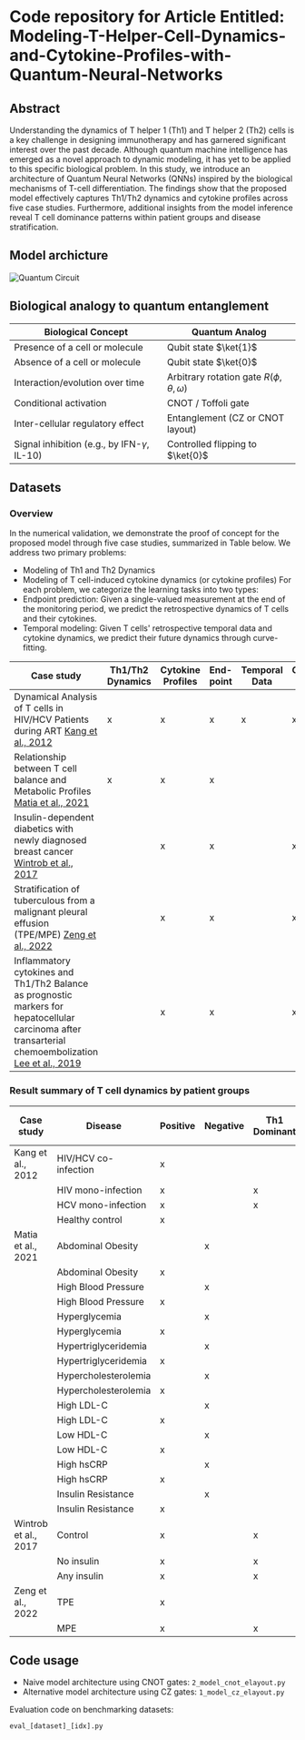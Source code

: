 # Code repository for Article Entitled: Modeling-T-Helper-Cell-Dynamics-and-Cytokine-Profiles-with-Quantum-Neural-Networks
## Abstract
Understanding the dynamics of T helper 1 (Th1) and T helper 2 (Th2) cells is a key challenge in designing immunotherapy and has garnered significant interest over the past decade. Although quantum machine intelligence has emerged as a novel approach to dynamic modeling, it has yet to be applied to this specific biological problem. In this study, we introduce an architecture of Quantum Neural Networks (QNNs) inspired by the biological mechanisms of T-cell differentiation. The findings show that the proposed model effectively captures Th1/Th2 dynamics and cytokine profiles across five case studies. Furthermore, additional insights from the model inference reveal T cell dominance patterns within patient groups and disease stratification.

## Model archicture

![Quantum Circuit](quantumCircuit.jpg)

## Biological analogy to quantum entanglement

| **Biological Concept**                                       | **Quantum Analog**                         |
|--------------------------------------------------------------|---------------------------------------------|
| Presence of a cell or molecule                               | Qubit state $\ket{1}$                       |
| Absence of a cell or molecule                                | Qubit state $\ket{0}$                       |
| Interaction/evolution over time                              | Arbitrary rotation gate $R(\phi,\theta,\omega)$ |
| Conditional activation                                       | CNOT / Toffoli gate                         |
| Inter-cellular regulatory effect                             | Entanglement (CZ or CNOT layout)           |
| Signal inhibition (e.g., by IFN-$\gamma$, IL-10)             | Controlled flipping to $\ket{0}$           |

## Datasets
### Overview
In the numerical validation, we demonstrate the proof of concept for the proposed model through five case studies, summarized in Table below. We address two primary problems:
- Modeling of Th1 and Th2 Dynamics
- Modeling of T cell-induced cytokine dynamics (or cytokine profiles)
For each problem, we categorize the learning tasks into two types:
- Endpoint prediction: Given a single-valued measurement at the end of the monitoring period, we predict the retrospective dynamics of T cells and their cytokines.
- Temporal modeling: Given T cells' retrospective temporal data and cytokine dynamics, we predict their future dynamics through curve-fitting.

| **Case study** | **Th1/Th2 Dynamics** | **Cytokine Profiles** | **End-point** | **Temporal Data** | **Group-wise** |
|----------------|----------------------|------------------------|----------------|-------------------|----------------|
| Dynamical Analysis of T cells in HIV/HCV Patients during ART [Kang et al., 2012](#) | x | x | x | x | x |
| Relationship between T cell balance and Metabolic Profiles [Matia et al., 2021](#) | x | x | x |   |   |
| Insulin-dependent diabetics with newly diagnosed breast cancer [Wintrob et al., 2017](#) |   | x | x |   | x |
| Stratification of tuberculous from a malignant pleural effusion (TPE/MPE) [Zeng et al., 2022](#) |   | x | x |   | x |
| Inflammatory cytokines and Th1/Th2 Balance as prognostic markers for hepatocellular carcinoma after transarterial chemoembolization [Lee et al., 2019](#) |   | x | x |   | x |


### Result summary of T cell dynamics by patient groups

| **Case study**         | **Disease**            | **Positive** | **Negative** | **Th1 Dominant** | **Th2 Dominant** | **Th1/Th2 Ratio Range** |
|------------------------|------------------------|--------------|--------------|------------------|------------------|--------------------------|
| Kang et al., 2012      | HIV/HCV co-infection   | x            |              |                  | x                | [0, 1.2]                 |
|                        | HIV mono-infection     | x            |              | x                |                  | [0, 1.2]                 |
|                        | HCV mono-infection     | x            |              | x                |                  | [1, 5]                   |
|                        | Healthy control        | x            |              |                  | x                | [0, 1]                   |
| Matia et al., 2021     | Abdominal Obesity      |              | x            |                  | x                | [0, 1]                   |
|                        | Abdominal Obesity      | x            |              |                  | x                | [0, 1.5]                 |
|                        | High Blood Pressure    |              | x            |                  | x                | [0, 1]                   |
|                        | High Blood Pressure    | x            |              |                  | x                | [0, 1.5]                 |
|                        | Hyperglycemia          |              | x            |                  | x                | [0, 0.8]                 |
|                        | Hyperglycemia          | x            |              |                  | x                | [0, 0.8]                 |
|                        | Hypertriglyceridemia   |              | x            |                  | x                | [0, 0.8]                 |
|                        | Hypertriglyceridemia   | x            |              |                  | x                | [0, 2]                   |
|                        | Hypercholesterolemia   |              | x            |                  | x                | [0, 0.8]                 |
|                        | Hypercholesterolemia   | x            |              |                  | x                | [0, 2]                   |
|                        | High LDL-C             |              | x            |                  | x                | [0, 0.8]                 |
|                        | High LDL-C             | x            |              |                  | x                | [0, 1]                   |
|                        | Low HDL-C              |              | x            |                  | x                | [0, 1.2]                 |
|                        | Low HDL-C              | x            |              |                  | x                | [0, 0.8]                 |
|                        | High hsCRP             |              | x            |                  | x                | [0, 0.8]                 |
|                        | High hsCRP             | x            |              |                  | x                | [0, 1.6]                 |
|                        | Insulin Resistance     |              | x            |                  | x                | [0, 1]                   |
|                        | Insulin Resistance     | x            |              |                  | x                | [0, 1.5]                 |
| Wintrob et al., 2017   | Control                | x            |              | x                |                  | [0, 1.2]                 |
|                        | No insulin             | x            |              | x                |                  | [1, 5]                   |
|                        | Any insulin            | x            |              | x                |                  | [1, 5]                   |
| Zeng et al., 2022      | TPE                    | x            |              |                  | x                | [0, 1]                   |
|                        | MPE                    | x            |              | x                |                  | [1, 7]                   |

## Code usage
- Naive model architecture using CNOT gates: `2_model_cnot_elayout.py`
- Alternative model architecture using CZ gates: `1_model_cz_elayout.py`

Evaluation code on benchmarking datasets:
```python
eval_[dataset]_[idx].py
```
